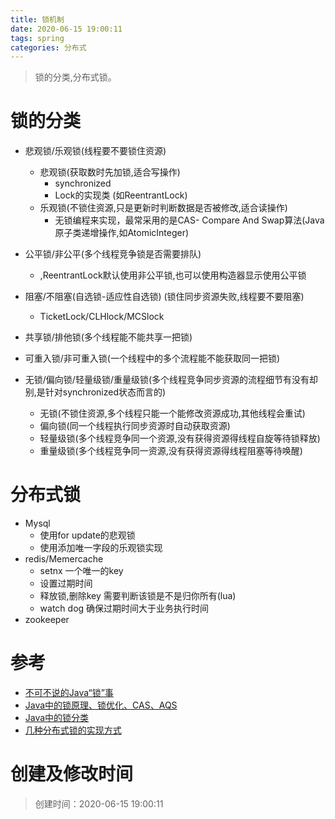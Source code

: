 ```yaml
---
title: 锁机制
date: 2020-06-15 19:00:11
tags: spring
categories: 分布式
---
```

>锁的分类,分布式锁。

<!--more-->
# 锁的分类
- 悲观锁/乐观锁(线程要不要锁住资源)
  + 悲观锁(获取数时先加锁,适合写操作)
    * synchronized
    * Lock的实现类 (如ReentrantLock)
  + 乐观锁(不锁住资源,只是更新时判断数据是否被修改,适合读操作)
    * 无锁编程来实现，最常采用的是CAS- Compare And Swap算法(Java原子类递增操作,如AtomicInteger)
  
- 公平锁/非公平(多个线程竞争锁是否需要排队)
  + ,ReentrantLock默认使用非公平锁,也可以使用构造器显示使用公平锁
  
- 阻塞/不阻塞(自选锁-适应性自选锁) (锁住同步资源失败,线程要不要阻塞)
    + TicketLock/CLHlock/MCSlock
  
- 共享锁/排他锁(多个线程能不能共享一把锁)
- 可重入锁/非可重入锁(一个线程中的多个流程能不能获取同一把锁)
- 无锁/偏向锁/轻量级锁/重量级锁(多个线程竞争同步资源的流程细节有没有却别,是针对synchronized状态而言的)
  + 无锁(不锁住资源,多个线程只能一个能修改资源成功,其他线程会重试)
  + 偏向锁(同一个线程执行同步资源时自动获取资源)
  + 轻量级锁(多个线程竞争同一个资源,没有获得资源得线程自旋等待锁释放)
  + 重量级锁(多个线程竞争同一资源,没有获得资源得线程阻塞等待唤醒)


# 分布式锁
- Mysql
  * 使用for update的悲观锁
  * 使用添加唯一字段的乐观锁实现
- redis/Memercache
  * setnx 一个唯一的key
  * 设置过期时间
  * 释放锁,删除key 需要判断该锁是不是归你所有(lua)
  * watch dog 确保过期时间大于业务执行时间
- zookeeper


# 参考
- [不可不说的Java“锁”事](https://tech.meituan.com/2018/11/15/java-lock.html)
- [Java中的锁原理、锁优化、CAS、AQS](https://www.jianshu.com/p/e674ee68fd3f)
- [Java中的锁分类](https://www.cnblogs.com/qifengshi/p/6831055.html)
- [几种分布式锁的实现方式](https://juejin.im/post/5cff593c6fb9a07ec56e6ed4)



# 创建及修改时间
> 创建时间：2020-06-15 19:00:11
